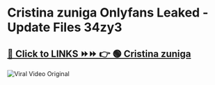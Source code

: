 
 # Cristina zuniga Onlyfans Leaked - Update Files 34zy3

## <h2><a href="https://clipsfans.com/Cristina_zuniga&ref=git">🔗 Click to LINKS ⏩⏩ 👉 🟢 Cristina zuniga </a></h2>

<a href="https://clipsfans.com/Cristina_zuniga&ref=git" rel="nofollow" data-target="animated-image.originalLink"><img src="https://i.ibb.co.com/xMMVF88/686577567.gif" alt="Viral Video Original" style="max-width: 100%; display: inline-block;" data-target="animated-image.originalImage"></a>


